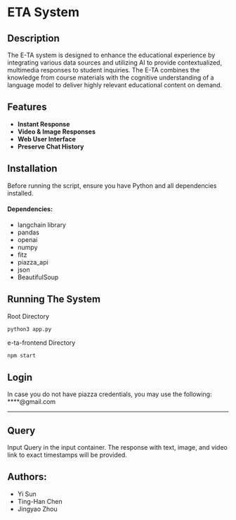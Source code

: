 # ETA System

## Description
The E-TA system is designed to enhance the educational experience by integrating various data sources and utilizing AI to provide contextualized, multimedia responses to student inquiries. The E-TA combines the knowledge from course materials with the cognitive understanding of a language model to deliver highly relevant educational content on demand.

## Features

- **Instant Response**
- **Video & Image Responses**
- **Web User Interface**
- **Preserve Chat History**

## Installation

Before running the script, ensure you have Python and all dependencies installed.

#### Dependencies:
  - langchain library
  - pandas
  - openai
  - numpy
  - fitz
  - piazza_api
  - json
  - BeautifulSoup

## Running The System

Root Directory
```bash
python3 app.py 
```
e-ta-frontend Directory
```bash
npm start
```

## Login

In case you do not have piazza credentials, you may use the following:
****@gmail.com
****

## Query

Input Query in the input container. The response with text, image, and video link to exact timestamps will be provided. 

## Authors:

- Yi Sun
- Ting-Han Chen 
- Jingyao Zhou


